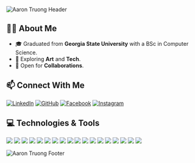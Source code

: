 ![Aaron Truong Header](https://capsule-render.vercel.app/api?type=wave&color=gradient&height=200&section=header&text=Aaron%20Truong&fontSize=80)

## 👨‍💻 About Me

- 🎓 Graduated from **Georgia State University** with a BSc in Computer Science.
- 🌱 Exploring **Art** and **Tech**.
- 👯 Open for **Collaborations**.

## 📫 Connect With Me

[![LinkedIn](https://img.shields.io/badge/LinkedIn-Aaron_Truong-blue?style=flat-square&logo=linkedin)](https://www.linkedin.com/in/huy-trng/)
[![GitHub](https://img.shields.io/badge/GitHub-huygiatrng-lightgrey?style=flat-square&logo=github)](https://github.com/huygiatrng)
[![Facebook](https://img.shields.io/badge/Facebook-Aaron_Truong-blue?style=flat-square&logo=facebook)](https://www.facebook.com/zwtrng.vn2711/)
[![Instagram](https://img.shields.io/badge/Instagram-huy.artou-purple?style=flat-square&logo=instagram)](https://www.instagram.com/huy.artou/)

## 💻 Technologies & Tools

![](https://img.shields.io/badge/Code-Python-blue?style=for-the-badge&logo=python)
![](https://img.shields.io/badge/Code-Java-orange?style=for-the-badge&logo=java)
![](https://img.shields.io/badge/Code-JavaScript-yellow?style=for-the-badge&logo=javascript)
![](https://img.shields.io/badge/Code-HTML5-red?style=for-the-badge&logo=html5)
![](https://img.shields.io/badge/Code-CSS3-blue?style=for-the-badge&logo=css3&logoColor=white)
![](https://img.shields.io/badge/Code-PHP-purple?style=for-the-badge&logo=php)
![](https://img.shields.io/badge/Framework-Django-green?style=for-the-badge&logo=django)
![](https://img.shields.io/badge/Framework-Flask-black?style=for-the-badge&logo=flask)
![](https://img.shields.io/badge/Tools-Docker-blue?style=for-the-badge&logo=docker)
![](https://img.shields.io/badge/Cloud-AWS-orange?style=for-the-badge&logo=amazon-aws)
![](https://img.shields.io/badge/Library-PyTorch-lightgrey?style=for-the-badge&logo=pytorch)
![](https://img.shields.io/badge/Library-TensorFlow-orange?style=for-the-badge&logo=tensorflow)
![](https://img.shields.io/badge/Library-Numpy-blue?style=for-the-badge&logo=numpy)
![](https://img.shields.io/badge/Library-Pandas-blue?style=for-the-badge&logo=pandas)
![](https://img.shields.io/badge/Library-OpenCV-lightgrey?style=for-the-badge&logo=opencv)
![](https://img.shields.io/badge/Database-MySQL-blue?style=for-the-badge&logo=mysql)
![](https://img.shields.io/badge/Database-SQLite-lightgrey?style=for-the-badge&logo=sqlite)
![](https://img.shields.io/badge/Tool-Jupyter_Notebook-orange?style=for-the-badge&logo=jupyter)


![Aaron Truong Footer](https://capsule-render.vercel.app/api?type=wave&color=gradient&height=200&section=footer&text=%20&fontSize=80)
